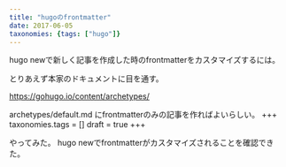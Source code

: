```yaml
---
title: "hugoのfrontmatter"
date: 2017-06-05
taxonomies: {tags: ["hugo"]}
---
```


hugo newで新しく記事を作成した時のfrontmatterをカスタマイズするには。

とりあえず本家のドキュメントに目を通す。

https://gohugo.io/content/archetypes/

archetypes/default.md
にfrontmatterのみの記事を作ればよいらしい。
+++
taxonomies.tags = []
draft = true
+++

やってみた。
hugo newでfrontmatterがカスタマイズされることを確認できた。
